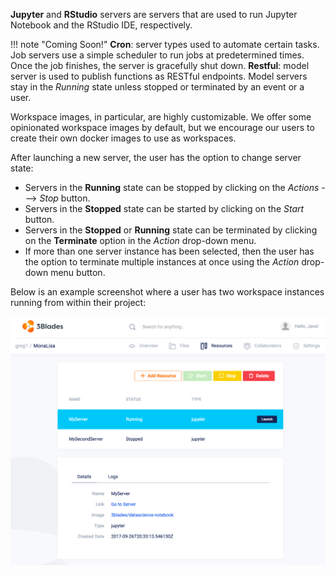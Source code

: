 **Jupyter** and **RStudio** servers are servers that are used to run Jupyter Notebook and the RStudio IDE, respectively.

!!! note "Coming Soon!"
    **Cron**: server types used to automate certain tasks. Job servers use a simple scheduler to run jobs at predetermined times. Once the job finishes, the server is gracefully shut down. **Restful**: model server is used to publish functions as RESTful endpoints. Model servers stay in the *Running* state unless stopped or terminated by an event or a user.

Workspace images, in particular, are highly customizable. We offer some opinionated workspace images by default, but we encourage our users to create their own docker images to use as workspaces.

After launching a new server, the user has the option to change server state:

- Servers in the **Running** state can be stopped by clicking on the *Actions* ---> *Stop* button.
- Servers in the **Stopped** state can be started by clicking on the *Start* button.
- Servers in the **Stopped** or **Running** state can be terminated by clicking on the **Terminate** option in the *Action* drop-down menu.
- If more than one server instance has been selected, then the user has the option to terminate multiple instances at once using the *Action* drop-down menu button.

Below is an example screenshot where a user has two workspace instances running from within their project:

![Screenshot](../img/server_list.png)
